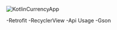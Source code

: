 ![KotlinCurrencyApp](https://github.com/Aulascankaya/KotlinCurrencyApp/assets/100851890/8a078dd7-0883-49fd-b035-70986d52ef1d)


-Retrofit
-RecyclerView
-Api Usage
-Gson
